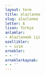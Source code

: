 ```yaml
---
layout: term
title: alazlanma
slug: alazlanma
letter: A
lisan: Türkçe
anlamlar:
- Alazlanmak işi
ozellikler:
- - isim
ornekler:
- - ''
orneklerkaynak:
- - ''
---
```

